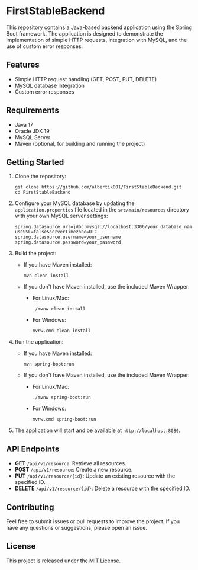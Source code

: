 # FirstStableBackend

This repository contains a Java-based backend application using the Spring Boot framework. The application is designed to demonstrate the implementation of simple HTTP requests, integration with MySQL, and the use of custom error responses.

## Features

- Simple HTTP request handling (GET, POST, PUT, DELETE)
- MySQL database integration
- Custom error responses

## Requirements

- Java 17
- Oracle JDK 19
- MySQL Server
- Maven (optional, for building and running the project)

## Getting Started

1. Clone the repository:

   ```
   git clone https://github.com/albertik001/FirstStableBackend.git
   cd FirstStableBackend
   ```

2. Configure your MySQL database by updating the `application.properties` file located in the `src/main/resources` directory with your own MySQL server settings:

   ```
   spring.datasource.url=jdbc:mysql://localhost:3306/your_database_name?useSSL=false&serverTimezone=UTC
   spring.datasource.username=your_username
   spring.datasource.password=your_password
   ```

3. Build the project:

    - If you have Maven installed:

      ```
      mvn clean install
      ```

    - If you don't have Maven installed, use the included Maven Wrapper:

        - For Linux/Mac:

          ```
          ./mvnw clean install
          ```

        - For Windows:

          ```
          mvnw.cmd clean install
          ```

4. Run the application:

    - If you have Maven installed:

      ```
      mvn spring-boot:run
      ```

    - If you don't have Maven installed, use the included Maven Wrapper:

        - For Linux/Mac:

          ```
          ./mvnw spring-boot:run
          ```

        - For Windows:

          ```
          mvnw.cmd spring-boot:run
          ```

5. The application will start and be available at `http://localhost:8080`.

## API Endpoints

- **GET** `/api/v1/resource`: Retrieve all resources.
- **POST** `/api/v1/resource`: Create a new resource.
- **PUT** `/api/v1/resource/{id}`: Update an existing resource with the specified ID.
- **DELETE** `/api/v1/resource/{id}`: Delete a resource with the specified ID.

## Contributing

Feel free to submit issues or pull requests to improve the project. If you have any questions or suggestions, please open an issue.

## License

This project is released under the [MIT License](LICENSE).